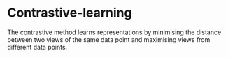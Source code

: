 # Contrastive-learning
The contrastive method learns representations by minimising the distance between two views of the same data point and maximising views from different data points.
